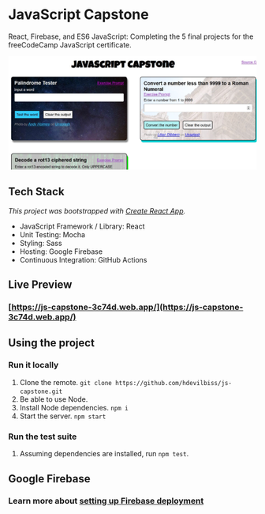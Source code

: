 # JavaScript Capstone

React, Firebase, and ES6 JavaScript: Completing the 5 final projects for the freeCodeCamp JavaScript certificate.

![Screenshot of the app showing 3 rectangles for palindrome, Roman numeral converter, and ROT13 decoder](src/images/screenshot.jpg)

## Tech Stack

_This project was bootstrapped with [Create React App](https://github.com/facebook/create-react-app)._

- JavaScript Framework / Library: React
- Unit Testing: Mocha
- Styling: Sass
- Hosting: Google Firebase
- Continuous Integration: GitHub Actions

## Live Preview

### **[https://js-capstone-3c74d.web.app/](https://js-capstone-3c74d.web.app/)**

## Using the project

### Run it locally

1. Clone the remote. `git clone https://github.com/hdevilbiss/js-capstone.git`
1. Be able to use Node.
1. Install Node dependencies. `npm i`
1. Start the server. `npm start`

### Run the test suite

1. Assuming dependencies are installed, run `npm test`.

## Google Firebase

### Learn more about [setting up Firebase deployment](https://github.com/hdevilbiss/js-babel-firebase/wiki/Deploy-with-Firebase)
